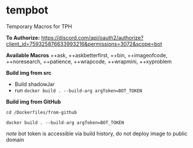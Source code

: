 # tempbot
Temporary Macros for TPH

**To Authorize:** https://discord.com/api/oauth2/authorize?client_id=759325876633993216&permissions=3072&scope=bot

**Available Macros**
++ask, ++askbetterfirst, ++bin, ++imageofcode, ++noresearch, ++patience, ++wrapcode, ++wrapmini, ++xyproblem

**Build img from src**
- Build shadowJar
- run `docker build . --build-arg argToken=BOT_TOKEN`

**Build img from GitHub**

`cd /Dockerfiles/from-github`

`docker build . --build-arg argToken=BOT_TOKEN`

*note* bot token is accessible via build history, do not deploy image to public domain